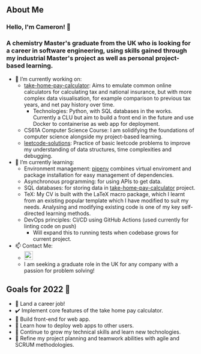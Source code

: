 ## About Me
### Hello, I'm Cameron! 👋
### A chemistry Master's graduate from the UK who is looking for a career in software engineering, using skills gained through my industrial Master's project as well as personal project-based learning.
- 🔭 I’m currently working on:
  - [take-home-pay-calculator](https://github.com/CameronMackenzie99/take-home-pay-calculator): Aims to emulate common online calculators for calculating tax and national insurance, but with more complex data visualisation, for example comparison to previous tax years, and net pay history over time.
  	 - Technologies: Python, with SQL databases in the works. Currently a CLU but aim to build a front end in the future and use Docker to containerise as web app for deployment.
  - CS61A Computer Science Course: I am solidifying the foundations of computer science alongside my project-based learning.
  - [leetcode-solutions](https://github.com/CameronMackenzie99/leetcode-solutions/): Practice of basic leetcode problems to improve my understanding of data structures, time complexities and debugging.
- 🌱 I’m currently learning:
	- Environment management: [pipenv](https://docs.pipenv.org/en/latest/#) combines virtual enviroment and package installation for easy management of dependencies.
 	- Asynchronous programming: for using APIs to get data.
 	- SQL databases: for storing data in [take-home-pay-calculator](https://github.com/CameronMackenzie99/take-home-pay-calculator) project.
 	- TeX: My CV is built with the LaTeX macro package, which I learnt from an existing popular template which I have modified to suit my needs. Analysing and modifying existing code is one of my key self-directed learning methods.
 	- DevOps principles: CI/CD using GitHub Actions (used currently for linting code on push)
		- Will expand this to running tests when codebase grows for current project.
- 📫 Contact Me:
 	- <a href="https://www.linkedin.com/in/cameron-mackenzie1999/" target="_blank"><img alt="linkedin | LinkedIn" height="23px" src="https://img.shields.io/badge/LinkedIn-0077B5?style=for-the-badge&logo=linkedin&logoColor=white" /></a> 
	- I am seeking a graduate role in the UK for any company with a passion for problem solving!

## Goals for 2022 🥅
- 🔳 Land a career job!
- ✔️ Implement core features of the take home pay calculator.
- 🔳 Build front-end for web app.
- 🔳 Learn how to deploy web apps to other users.
- 🔳 Continue to grow my technical skills and learn new technologies.
- 🔳 Refine my project planning and teamwork abilities with agile and SCRUM methodologies.
<!--
**CameronMackenzie99/CameronMackenzie99** is a ✨ _special_ ✨ repository because its `README.md` (this file) appears on your GitHub profile.

Here are some ideas to get you started:

- 🔭 I’m currently working on ...
- 🌱 I’m currently learning ...
- 👯 I’m looking to collaborate on ...
- 🤔 I’m looking for help with ...
- 💬 Ask me about ...
- 📫 How to reach me: ...
- 😄 Pronouns: ...
- ⚡ Fun fact: ...
-->
